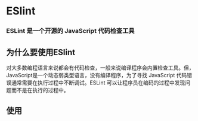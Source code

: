 #  ESlint

### ESLint 是一个开源的 JavaScript 代码检查工具

## 为什么要使用ESlint

对大多数编程语言来说都会有代码检查，一般来说编译程序会内置检查工具。但，JavaScript是一个动态弱类型语言，没有编译程序，为了寻找 JavaScript 代码错误通常需要在执行过程中不断调试。ESLint 可以让程序员在编码的过程中发现问题而不是在执行的过程中。

## 使用


